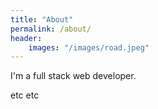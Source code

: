```yaml
---
title: "About"
permalink: /about/
header:
    images: "/images/road.jpeg"
---
```


I'm a full stack web developer.


etc etc